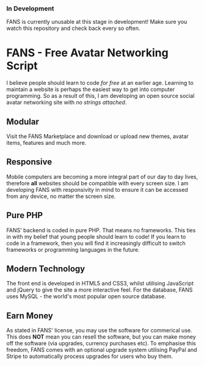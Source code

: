### In Development
FANS is currently unusable at this stage in development! Make sure you watch this repository and check back every so often.

# FANS - Free Avatar Networking Script

I believe people should learn to code *for free* at an earlier age. Learning to maintain a website is perhaps the easiest way to get into computer programming. So as a result of this, I am developing an open source social avatar networking site with *no strings attached*.

## Modular

Visit the FANS Marketplace and download or upload new themes, avatar items, features and much more.

## Responsive

Mobile computers are becoming a more integral part of our day to day lives, therefore **all** websites should be compatible with every screen size. I am developing FANS with responsivity in mind to ensure it can be accessed from any device, no matter the screen size.

## Pure PHP

FANS' backend is coded in pure PHP. That means no frameworks. This ties in with my belief that young people should learn to code! If you learn to code in a framework, then you will find it increasingly difficult to switch frameworks or programming languages in the future.

## Modern Technology

The front end is developed in HTML5 and CSS3, whilst utilising JavaScript and jQuery to give the site a more interactive feel. For the database, FANS uses MySQL - the world's most popular open source database. 

## Earn Money

As stated in FANS' license, you may use the software for commerical use. This does **NOT** mean you can resell the software, but you can make money off the software (via upgrades, currency purchases etc). To emphasise this freedom, FANS comes with an optional upgrade system utilising PayPal and Stripe to automatically process upgrades for users who buy them.
 